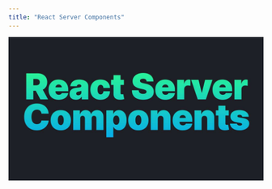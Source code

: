 ```yaml
---
title: "React Server Components"
---
```


![](/images/learning-patterns/react-server-components-1280w.jpg)
